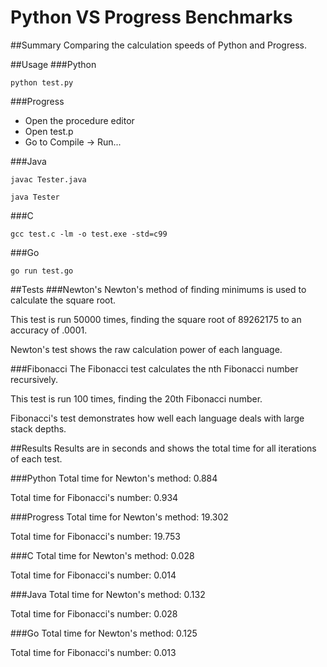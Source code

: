 Python VS Progress Benchmarks
=============================

##Summary
Comparing the calculation speeds of Python and Progress.

##Usage
###Python

`python test.py`

###Progress

-	Open the procedure editor
-	Open test.p
-	Go to Compile -> Run...

###Java

`javac Tester.java`

`java Tester`

###C

`gcc test.c -lm -o test.exe -std=c99`

###Go

`go run test.go`

##Tests
###Newton's
Newton's method of finding minimums is used to calculate the square root.

This test is run 50000 times, finding the square root of 89262175 to an accuracy of .0001.

Newton's test shows the raw calculation power of each language.

###Fibonacci
The Fibonacci test calculates the nth Fibonacci number recursively.

This test is run 100 times, finding the 20th Fibonacci number.

Fibonacci's test demonstrates how well each language deals with large stack depths.

##Results
Results are in seconds and shows the total time for all iterations of each test.

###Python
Total time for Newton's method: 0.884

Total time for Fibonacci's number: 0.934

###Progress
Total time for Newton's method: 19.302

Total time for Fibonacci's number: 19.753

###C
Total time for Newton's method: 0.028

Total time for Fibonacci's number: 0.014

###Java
Total time for Newton's method: 0.132

Total time for Fibonacci's number: 0.028

###Go
Total time for Newton's method: 0.125

Total time for Fibonacci's number: 0.013

